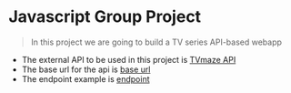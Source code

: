 # Javascript Group Project
> In this project we are going to build a TV series API-based webapp
- The external API to be used in this project is [TVmaze API](https://www.tvmaze.com/api)
- The base url for the api is [base url](https://api.tvmaze.com)
- The endpoint example is [endpoint](/episodes/1?embed=show)